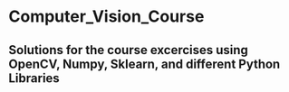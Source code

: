 # Computer_Vision_Course
## Solutions for the course excercises using OpenCV, Numpy, Sklearn, and different Python Libraries
